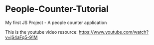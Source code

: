 # People-Counter-Tutorial

My first JS Project - A people counter application

This is the youtube video resource: https://www.youtube.com/watch?v=jS4aFq5-91M
